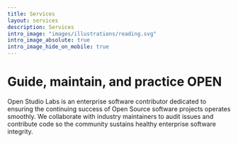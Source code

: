 ```yaml
---
title: Services
layout: services
description: Services
intro_image: "images/illustrations/reading.svg"
intro_image_absolute: true
intro_image_hide_on_mobile: true
---
```


# Guide, maintain, and practice OPEN

Open Studio Labs is an enterprise software contributor dedicated to ensuring the continuing success of Open Source software projects operates smoothly. We collaborate with industry maintainers to audit issues and contribute code so the community sustains healthy enterprise software integrity.


